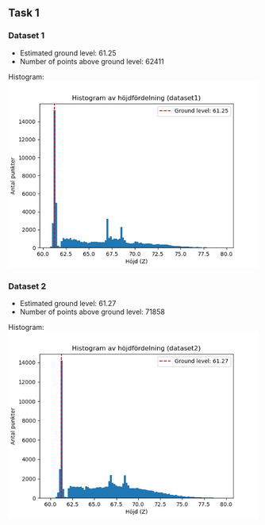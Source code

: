 ## Task 1

### Dataset 1
- Estimated ground level: 61.25  
- Number of points above ground level: 62411  

Histogram:  
![Dataset 1 Histogram](images/histogram_dataset1.png)

### Dataset 2
- Estimated ground level: 61.27  
- Number of points above ground level: 71858  

Histogram:  
![Dataset 2 Histogram](images/histogram_dataset2.png)
